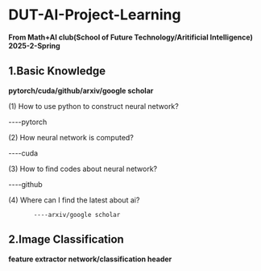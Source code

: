 # DUT-AI-Project-Learning
**From Math+AI club(School of Future Technology/Aritificial Intelligence) 2025-2-Spring**

## 1.Basic Knowledge
**pytorch/cuda/github/arxiv/google scholar**

(1) How to use python to construct neural network?
           
----pytorch

(2) How neural network  is computed?

----cuda

(3) How to find codes about neural network?
           
----github

(4) Where can I find the latest about ai?
           
           ----arxiv/google scholar
## 2.Image Classification

**feature extractor network/classification header**

